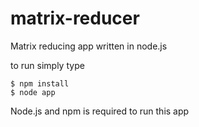 # matrix-reducer
Matrix reducing app written in node.js

to run simply type
```
$ npm install
$ node app
```

Node.js and npm is required to run this app
